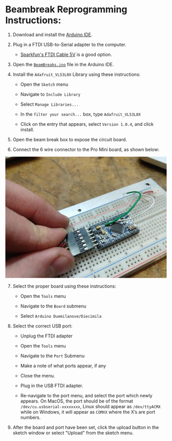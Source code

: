 # Beambreak Reprogramming Instructions:

1. Download and install the [Arduino IDE](https://www.arduino.cc/en/Main/Software).

2. Plug in a FTDI USB-to-Serial adapter to the computer.

    * [Sparkfun's FTDI Cable 5V](https://www.sparkfun.com/products/9718) is a good option.

3. Open the [`BeamBreaks.ino`](../hardware/laneSensors/Arduino/BeamBreaks/BeamBreaks.ino) file in the Arduino IDE.

4. Install the `Adafruit_VL53L0X` Library using these instructions:

    * Open the `Sketch` menu

    * Navigate to `Include Library`

    * Select `Manage Libraries...`

    * In the `filter your search...` box, type `Adafruit_VL53L0X`

    * Click on the entry that appears, select `Version 1.0.4`, and click install.

5. Open the beam break box to expose the circuit board.

6. Connect the 6 wire connector to the Pro Mini board, as shown below:

![a hand plugs in a black cable terminal into a white breadboard](./images/ftdi-connect.jpg)

7. Select the proper board using these instructions:

    * Open the `Tools` menu

    * Navigate to the `Board` submenu

    * Select `Arduino Duemilanove/Diecimila`

8. Select the correct USB port:

    * Unplug the FTDI adapter

    * Open the `Tools` menu

    * Navigate to the `Port` Submenu

    * Make a note of what ports appear, if any

    * Close the menu.

    * Plug in the USB FTDI adapter.

    * Re-navigate to the port menu, and select the port which newly appears. On MacOS, the port should be of the format `/dev/cu.usbserial-xxxxxxxx`, Linux should appear as `/dev/ttyACMX` while on Windows, it will appear as `COMXX` where the X’s are port numbers.

9. After the board and port have been set, click the upload button in the sketch window or select "Upload" from the sketch menu.
